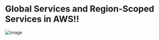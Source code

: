 # Global Services and Region-Scoped Services in AWS!!

![image](https://github.com/user-attachments/assets/6734f3a6-740c-4eb3-a11e-5c716b4cb1fb)


